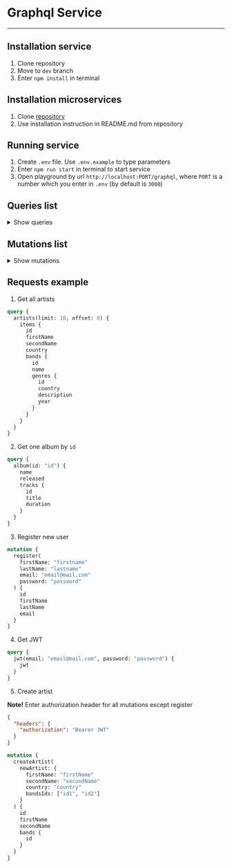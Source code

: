 # Graphql Service

---

## Installation service

1. Clone repository
2. Move to `dev` branch
3. Enter `npm install` in terminal

## Installation microservices

1. Clone [repository](https://github.com/rolling-scopes-school/node-graphql-service)
2. Use installation instruction in README.md from repository

## Running service

1. Create `.env` file. Use `.env.example` to type parameters
2. Enter `npm run start` in terminal to start service
3. Open playground by url `http://localhost:PORT/graphql`, where `PORT` is a number which you enter in `.env` (by default is `3000`)

## Queries list

<details>
    <summary>Show queries</summary>
    <ul>
        <li>artist</li>
        <li>artists</li>
        <li>genre</li>
        <li>genres</li>
        <li>track</li>
        <li>tracks</li>
        <li>band</li>
        <li>bands</li>
        <li>album</li>
        <li>albums</li>
        <li>jwt</li>
        <li>user</li>
        <li>favourites (available only for logged-in user)</li>
    </ul>
</details>

## Mutations list

<details>
    <summary>Show mutations</summary>
    <ul>
        <li>Artists
            <ul>
                <li>createArtist</li>
                <li>deleteArtist</li>
                <li>updateArtist</li>
            </ul>
        </li>
        <li>Genres
            <ul>
                <li>createGenre</li>
                <li>deleteGenre</li>
                <li>updateGenre</li>
            </ul>
        </li>
        <li>Bands
            <ul>
                <li>createBand</li>
                <li>deleteBand</li>
                <li>updateBand</li>
            </ul>
        </li>
        <li>Tracks
            <ul>
                <li>createTrack</li>
                <li>deleteTrack</li>
                <li>updateTrack</li>
            </ul>
        </li>
        <li>Albums
            <ul>
                <li>createAlbum</li>
                <li>deleteAlbum</li>
                <li>updateAlbum</li>
            </ul>
        </li>
        <li>Users
            <ul>
                <li>register</li>
            </ul>
        </li>
        <li>Favourites
            <ul>
                <li>addTrackToFavourites</li>
                <li>addBandToFavourites</li>
                <li>addArtistToFavourites</li>
                <li>addGenreToFavourites</li>
            </ul>
        </li>
    </ul>
</details>

## Requests example

1. Get all artists

```graphql
query {
  artists(limit: 10, offset: 0) {
    items {
      id
      firstName
      secondName
      country
      bands {
        id
        name
        genres {
          id
          country
          description
          year
        }
      }
    }
  }
}
```

2. Get one album by `id`

```graphql
query {
  album(id: "id") {
    name
    released
    tracks {
      id
      title
      duration
    }
  }
}
```

3. Register new user

```graphql
mutation {
  register(
    firstName: "firstname"
    lastName: "lastname"
    email: "email@mail.com"
    password: "password"
  ) {
    id
    firstName
    lastName
    email
  }
}
```

4. Get JWT

```graphql
query {
  jwt(email: "email@mail.com", password: "password") {
    jwt
  }
}
```

5. Create artist

**Note!** Enter authorization header for all mutations except register

```json
{
  "headers": {
    "authorization": "Bearer JWT"
  }
}
```

```graphql
mutation {
  createArtist(
    newArtist: {
      firstName: "firstName"
      secondName: "secondName"
      country: "country"
      bandsIds: ["id1", "id2"]
    }
  ) {
    id
    firstName
    secondName
    bands {
      id
    }
  }
}
```
